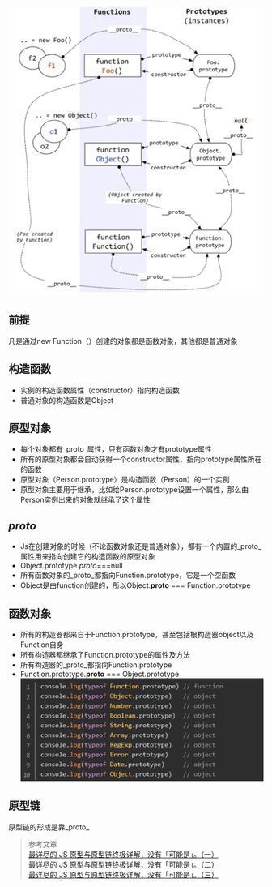 ![](https://raw.githubusercontent.com/Gloria1124/picgo/main/v2-1e9d8bb9e32c64bd0aa98743eda69bea_r.jpg)
## 前提
凡是通过new Function（）创建的对象都是函数对象，其他都是普通对象
## 构造函数
* 实例的构造函数属性（constructor）指向构造函数
* 普通对象的构造函数是Object
## 原型对象
* 每个对象都有_proto_属性，只有函数对象才有prototype属性
* 所有的原型对象都会自动获得一个constructor属性，指向prototype属性所在的函数
* 原型对象（Person.prototype）是构造函数（Person）的一个实例
* 原型对象主要用于继承，比如给Person.prototype设置一个属性，那么由Person实例出来的对象就继承了这个属性
## _proto_  
* Js在创建对象的时候（不论函数对象还是普通对象），都有一个内置的_proto_属性用来指向创建它的构造函数的原型对象
* Object.prototype._proto_===null
* 所有函数对象的_proto_都指向Function.prototype，它是一个空函数
* Object是由function创建的，所以Object.__proto__ === Function.prototype 
## 函数对象
* 所有的构造器都来自于Function.prototype，甚至包括根构造器object以及Function自身
* 所有构造器都继承了Function.prototype的属性及方法
* 所有构造器的_proto_都指向Function.prototype
* Function.prototype.__proto__ === Object.prototype 
![](https://raw.githubusercontent.com/Gloria1124/picgo/main/1611628892(1).png)
## 原型链
原型链的形成是靠_proto_   




> 参考文章    
[最详尽的 JS 原型与原型链终极详解，没有「可能是」。（一）](https://www.jianshu.com/p/dee9f8b14771)  
[最详尽的 JS 原型与原型链终极详解，没有「可能是」。（二）](https://www.jianshu.com/p/652991a67186)  
[最详尽的 JS 原型与原型链终极详解，没有「可能是」。（三）](https://www.jianshu.com/p/a4e1e7b6f4f8)  

